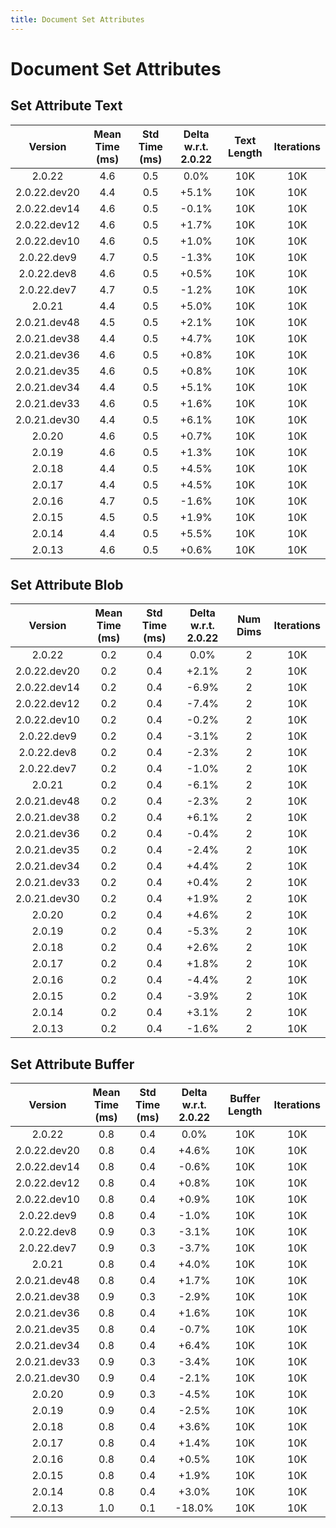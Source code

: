 ```yaml
---
title: Document Set Attributes
---
```

# Document Set Attributes

## Set Attribute Text

| Version | Mean Time (ms) | Std Time (ms) | Delta w.r.t. 2.0.22 | Text Length | Iterations |
| :---: | :---: | :---: | :---: | :---: | :---: |
| 2.0.22 | 4.6 | 0.5 | 0.0% | 10K | 10K |
| 2.0.22.dev20 | 4.4 | 0.5 | +5.1% | 10K | 10K |
| 2.0.22.dev14 | 4.6 | 0.5 | -0.1% | 10K | 10K |
| 2.0.22.dev12 | 4.6 | 0.5 | +1.7% | 10K | 10K |
| 2.0.22.dev10 | 4.6 | 0.5 | +1.0% | 10K | 10K |
| 2.0.22.dev9 | 4.7 | 0.5 | -1.3% | 10K | 10K |
| 2.0.22.dev8 | 4.6 | 0.5 | +0.5% | 10K | 10K |
| 2.0.22.dev7 | 4.7 | 0.5 | -1.2% | 10K | 10K |
| 2.0.21 | 4.4 | 0.5 | +5.0% | 10K | 10K |
| 2.0.21.dev48 | 4.5 | 0.5 | +2.1% | 10K | 10K |
| 2.0.21.dev38 | 4.4 | 0.5 | +4.7% | 10K | 10K |
| 2.0.21.dev36 | 4.6 | 0.5 | +0.8% | 10K | 10K |
| 2.0.21.dev35 | 4.6 | 0.5 | +0.8% | 10K | 10K |
| 2.0.21.dev34 | 4.4 | 0.5 | +5.1% | 10K | 10K |
| 2.0.21.dev33 | 4.6 | 0.5 | +1.6% | 10K | 10K |
| 2.0.21.dev30 | 4.4 | 0.5 | +6.1% | 10K | 10K |
| 2.0.20 | 4.6 | 0.5 | +0.7% | 10K | 10K |
| 2.0.19 | 4.6 | 0.5 | +1.3% | 10K | 10K |
| 2.0.18 | 4.4 | 0.5 | +4.5% | 10K | 10K |
| 2.0.17 | 4.4 | 0.5 | +4.5% | 10K | 10K |
| 2.0.16 | 4.7 | 0.5 | -1.6% | 10K | 10K |
| 2.0.15 | 4.5 | 0.5 | +1.9% | 10K | 10K |
| 2.0.14 | 4.4 | 0.5 | +5.5% | 10K | 10K |
| 2.0.13 | 4.6 | 0.5 | +0.6% | 10K | 10K |
## Set Attribute Blob

| Version | Mean Time (ms) | Std Time (ms) | Delta w.r.t. 2.0.22 | Num Dims | Iterations |
| :---: | :---: | :---: | :---: | :---: | :---: |
| 2.0.22 | 0.2 | 0.4 | 0.0% | 2 | 10K |
| 2.0.22.dev20 | 0.2 | 0.4 | +2.1% | 2 | 10K |
| 2.0.22.dev14 | 0.2 | 0.4 | -6.9% | 2 | 10K |
| 2.0.22.dev12 | 0.2 | 0.4 | -7.4% | 2 | 10K |
| 2.0.22.dev10 | 0.2 | 0.4 | -0.2% | 2 | 10K |
| 2.0.22.dev9 | 0.2 | 0.4 | -3.1% | 2 | 10K |
| 2.0.22.dev8 | 0.2 | 0.4 | -2.3% | 2 | 10K |
| 2.0.22.dev7 | 0.2 | 0.4 | -1.0% | 2 | 10K |
| 2.0.21 | 0.2 | 0.4 | -6.1% | 2 | 10K |
| 2.0.21.dev48 | 0.2 | 0.4 | -2.3% | 2 | 10K |
| 2.0.21.dev38 | 0.2 | 0.4 | +6.1% | 2 | 10K |
| 2.0.21.dev36 | 0.2 | 0.4 | -0.4% | 2 | 10K |
| 2.0.21.dev35 | 0.2 | 0.4 | -2.4% | 2 | 10K |
| 2.0.21.dev34 | 0.2 | 0.4 | +4.4% | 2 | 10K |
| 2.0.21.dev33 | 0.2 | 0.4 | +0.4% | 2 | 10K |
| 2.0.21.dev30 | 0.2 | 0.4 | +1.9% | 2 | 10K |
| 2.0.20 | 0.2 | 0.4 | +4.6% | 2 | 10K |
| 2.0.19 | 0.2 | 0.4 | -5.3% | 2 | 10K |
| 2.0.18 | 0.2 | 0.4 | +2.6% | 2 | 10K |
| 2.0.17 | 0.2 | 0.4 | +1.8% | 2 | 10K |
| 2.0.16 | 0.2 | 0.4 | -4.4% | 2 | 10K |
| 2.0.15 | 0.2 | 0.4 | -3.9% | 2 | 10K |
| 2.0.14 | 0.2 | 0.4 | +3.1% | 2 | 10K |
| 2.0.13 | 0.2 | 0.4 | -1.6% | 2 | 10K |
## Set Attribute Buffer

| Version | Mean Time (ms) | Std Time (ms) | Delta w.r.t. 2.0.22 | Buffer Length | Iterations |
| :---: | :---: | :---: | :---: | :---: | :---: |
| 2.0.22 | 0.8 | 0.4 | 0.0% | 10K | 10K |
| 2.0.22.dev20 | 0.8 | 0.4 | +4.6% | 10K | 10K |
| 2.0.22.dev14 | 0.8 | 0.4 | -0.6% | 10K | 10K |
| 2.0.22.dev12 | 0.8 | 0.4 | +0.8% | 10K | 10K |
| 2.0.22.dev10 | 0.8 | 0.4 | +0.9% | 10K | 10K |
| 2.0.22.dev9 | 0.8 | 0.4 | -1.0% | 10K | 10K |
| 2.0.22.dev8 | 0.9 | 0.3 | -3.1% | 10K | 10K |
| 2.0.22.dev7 | 0.9 | 0.3 | -3.7% | 10K | 10K |
| 2.0.21 | 0.8 | 0.4 | +4.0% | 10K | 10K |
| 2.0.21.dev48 | 0.8 | 0.4 | +1.7% | 10K | 10K |
| 2.0.21.dev38 | 0.9 | 0.3 | -2.9% | 10K | 10K |
| 2.0.21.dev36 | 0.8 | 0.4 | +1.6% | 10K | 10K |
| 2.0.21.dev35 | 0.8 | 0.4 | -0.7% | 10K | 10K |
| 2.0.21.dev34 | 0.8 | 0.4 | +6.4% | 10K | 10K |
| 2.0.21.dev33 | 0.9 | 0.3 | -3.4% | 10K | 10K |
| 2.0.21.dev30 | 0.9 | 0.4 | -2.1% | 10K | 10K |
| 2.0.20 | 0.9 | 0.3 | -4.5% | 10K | 10K |
| 2.0.19 | 0.9 | 0.4 | -2.5% | 10K | 10K |
| 2.0.18 | 0.8 | 0.4 | +3.6% | 10K | 10K |
| 2.0.17 | 0.8 | 0.4 | +1.4% | 10K | 10K |
| 2.0.16 | 0.8 | 0.4 | +0.5% | 10K | 10K |
| 2.0.15 | 0.8 | 0.4 | +1.9% | 10K | 10K |
| 2.0.14 | 0.8 | 0.4 | +3.0% | 10K | 10K |
| 2.0.13 | 1.0 | 0.1 | -18.0% | 10K | 10K |
